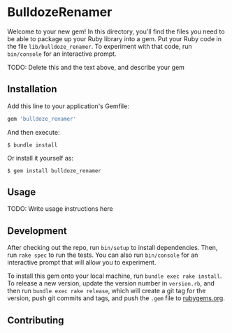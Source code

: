# BulldozeRenamer

Welcome to your new gem! In this directory, you'll find the files you need to be able to package up your Ruby library into a gem. Put your Ruby code in the file `lib/bulldoze_renamer`. To experiment with that code, run `bin/console` for an interactive prompt.

TODO: Delete this and the text above, and describe your gem

## Installation

Add this line to your application's Gemfile:

```ruby
gem 'bulldoze_renamer'
```

And then execute:

    $ bundle install

Or install it yourself as:

    $ gem install bulldoze_renamer

## Usage

TODO: Write usage instructions here

## Development

After checking out the repo, run `bin/setup` to install dependencies. Then, run `rake spec` to run the tests. You can also run `bin/console` for an interactive prompt that will allow you to experiment.

To install this gem onto your local machine, run `bundle exec rake install`. To release a new version, update the version number in `version.rb`, and then run `bundle exec rake release`, which will create a git tag for the version, push git commits and tags, and push the `.gem` file to [rubygems.org](https://rubygems.org).

## Contributing

